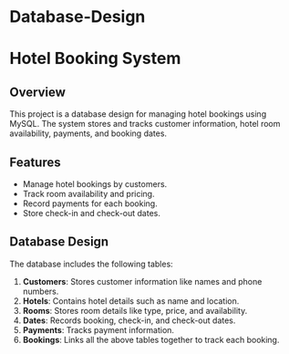 # Database-Design

# Hotel Booking System

## Overview
This project is a database design for managing hotel bookings using MySQL. The system stores and tracks customer information, hotel room availability, payments, and booking dates.

## Features
- Manage hotel bookings by customers.
- Track room availability and pricing.
- Record payments for each booking.
- Store check-in and check-out dates.

## Database Design
The database includes the following tables:
1. **Customers**: Stores customer information like names and phone numbers.
2. **Hotels**: Contains hotel details such as name and location.
3. **Rooms**: Stores room details like type, price, and availability.
4. **Dates**: Records booking, check-in, and check-out dates.
5. **Payments**: Tracks payment information.
6. **Bookings**: Links all the above tables together to track each booking.


